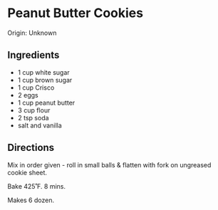 # Peanut Butter Cookies

Origin: Unknown

## Ingredients

- 1 cup white sugar
- 1 cup brown sugar
- 1 cup Crisco
- 2 eggs
- 1 cup peanut butter
- 3 cup flour
- 2 tsp soda
- salt and vanilla

## Directions

Mix in order given - roll in small balls & flatten with fork on ungreased cookie sheet.

Bake 425˚F. 8 mins.

Makes 6 dozen.